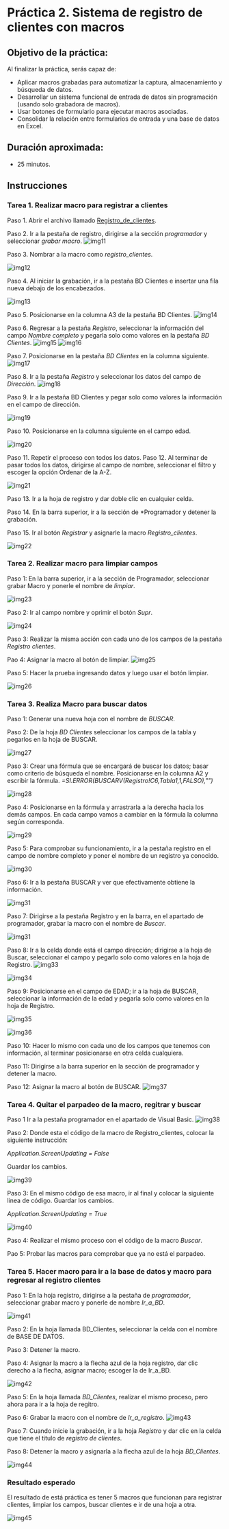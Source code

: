 # Práctica 2. Sistema de registro de clientes con macros

## Objetivo de la práctica:
Al finalizar la práctica, serás capaz de:
- Aplicar macros grabadas para automatizar la captura, almacenamiento y búsqueda de datos.
- Desarrollar un sistema funcional de entrada de datos sin programación (usando solo grabadora de macros).
- Usar botones de formulario para ejecutar macros asociadas.
- Consolidar la relación entre formularios de entrada y una base de datos en Excel.

## Duración aproximada:
- 25 minutos.

## Instrucciones 

### Tarea 1. Realizar macro para registrar a clientes
Paso 1. Abrir el archivo llamado [Registro_de_clientes](<Registro de clientes.xlsm>).

Paso 2. Ir a la pestaña de registro, dirigirse a la sección *programador* y seleccionar *grabar macro*.
![img11](../images/img11.png)

Paso 3. Nombrar a la macro como *registro_clientes*.

![img12](../images/img12.png)

Paso 4. Al iniciar la grabación, ir a la pestaña BD Clientes e insertar una fila nueva debajo de los encabezados.

![img13](../images/img13.png)

Paso 5. Posicionarse en la columna A3 de la pestaña BD Clientes.
![img14](../images/img14.png)

Paso 6.  Regresar a la pestaña *Registro*, seleccionar la información del campo *Nombre completo* y pegarla solo como valores en la pestaña *BD Clientes*.
![img15](../images/img15.png)
![img16](../images/img16.png)

Paso 7. Posicionarse en la pestaña *BD Clientes* en la columna siguiente.
![img17](../images/img17.png)

Paso 8. Ir a la pestaña *Registro* y seleccionar los datos del campo de *Dirección*.
![img18](../images/img18.png)

Paso 9. Ir a la pestaña BD Clientes y pegar solo como valores la información en el campo de dirección.

![img19](../images/img19.png)

Paso 10. Posicionarse en la columna siguiente en el campo edad.

![img20](../images/img20.png)

Paso 11. Repetir el proceso con todos los datos. 
Paso 12. Al terminar de pasar todos los datos, dirigirse al campo de nombre, seleccionar el filtro y escoger la opción Ordenar de la A-Z.

![img21](../images/img21.png)

Paso 13. Ir a la hoja de registro y dar doble clic en cualquier celda.

Paso 14. En la barra superior, ir a la sección de *Programador y detener la grabación.

Paso 15. Ir al botón *Registrar* y asignarle la macro *Registro_clientes*.

![img22](../images/img22.png)

### Tarea 2. Realizar macro para limpiar campos

Paso 1: En la barra superior, ir a la sección de Programador, seleccionar grabar Macro y ponerle el nombre de *limpiar*.

![img23](../images/img23.png)

Paso 2: Ir al campo nombre y oprimir el botón *Supr*. 

![img24](../images/img24.png)

Paso 3: Realizar la misma acción con cada uno de los campos de la pestaña *Registro clientes*.

Pao 4: Asignar la macro al botón de limpiar.
![img25](../images/img25.png)

Paso 5: Hacer la prueba ingresando datos y luego usar el botón limpiar.

![img26](../images/img26.png)


### Tarea 3. Realiza Macro para buscar datos

Paso 1: Generar una nueva hoja con el nombre de *BUSCAR*.

Paso 2: De la hoja *BD Clientes* seleccionar los campos de la tabla y pegarlos en la hoja de BUSCAR.

![img27](../images/img27.png)

Paso 3: Crear una fórmula que se encargará de buscar los datos; basar como criterio de búsqueda el nombre. 
Posicionarse en la columna A2 y escribir la fórmula.
*=SI.ERROR(BUSCARV(Registro!$C$6,Tabla1,1,FALSO),"")*

![img28](../images/img28.png)


Paso 4: Posicionarse en la fórmula y arrastrarla a la derecha hacia los demás campos. En cada campo vamos a cambiar en la fórmula la columna según corresponda.

![img29](../images/img29.png)

Paso 5: Para comprobar su funcionamiento, ir a la pestaña registro en el campo de nombre completo y poner el nombre de un registro ya conocido. 

![img30](../images/img30.png)

Paso 6: Ir a la pestaña BUSCAR y ver que efectivamente obtiene la información.

![img31](../images/img31.png)

Paso 7: Dirigirse a la pestaña Registro y en la barra, en el apartado de programador, grabar la macro con el nombre de *Buscar*.

![img31](../images/img32.png)

Paso 8: Ir a la celda donde está el campo dirección; dirigirse a la hoja de Buscar, seleccionar el campo y pegarlo solo como valores en la hoja de Registro.
![img33](../images/img33.png)

![img34](../images/img34.png)

Paso 9: Posicionarse en el campo de EDAD; ir a la hoja de BUSCAR, seleccionar la información de la edad y pegarla solo como valores en la hoja de Registro.

![img35](../images/img35.png)

![img36](../images/img36.png)

Paso 10: Hacer lo mismo con cada uno de los campos que tenemos con información, al terminar posicionarse en otra celda cualquiera.

Paso 11: Dirigirse a la barra superior en la sección de programador y detener la macro. 

Paso 12: Asignar la macro al botón de BUSCAR.
![img37](../images/img37.png)


### Tarea 4. Quitar el parpadeo de la macro, regitrar y buscar

Paso 1 Ir a la pestaña programador en el apartado de Visual Basic.
![img38](../images/img38.png)

Paso 2: Donde esta el código de la macro de Registro_clientes, colocar la siguiente instrucción: 

*Application.ScreenUpdating = False*

Guardar los cambios. 

![img39](../images/img39.png)

Paso 3: En el mismo código de esa macro, ir al final y colocar la siguiente linea de código. Guardar los cambios.

*Application.ScreenUpdating = True*

![img40](../images/img40.png)


Paso 4: Realizar el mismo proceso con el código de la macro *Buscar*.

Pao 5: Probar las macros para comprobar que ya no está el parpadeo.


### Tarea 5. Hacer macro para ir a la base de datos y macro para regresar al registro clientes

Paso 1: En la hoja registro, dirigirse a la pestaña de *programador*, seleccionar grabar macro y ponerle de nombre *Ir_a_BD*.

![img41](../images/img41.png)

Paso 2: En la hoja llamada BD_Clientes, seleccionar la celda con el nombre de BASE DE DATOS.

Paso 3: Detener la macro.

Paso 4: Asignar la macro a la flecha azul de la hoja registro, dar clic derecho a la flecha, asignar macro; escoger la de Ir_a_BD.

![img42](../images/img42.png)

Paso 5: En la hoja llamada *BD_Clientes*, realizar el mismo proceso, pero ahora para ir a la hoja de regitro.

Paso 6: Grabar la macro con el nombre de *Ir_a_registro*.
![img43](../images/img43.png)

Paso 7: Cuando inicie la grabación, ir a la hoja *Registro* y dar clic en la celda que tiene el titulo de *registro de clientes*.

Paso 8: Detener la macro y asignarla a la flecha azul de la hoja *BD_Clientes*.

![img44](../images/img44.png)

### Resultado esperado

El resultado de está práctica es tener 5 macros que funcionan para registrar clientes, limpiar los campos, buscar clientes e ir de una hoja a otra. 

![img45](../images/img45.png)
